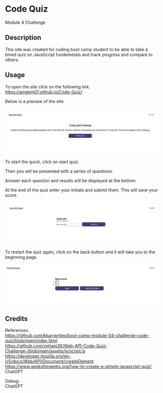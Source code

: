 # Code Quiz
Module 4 Challenge

## Description
This site was created for coding boot camp student to be able to take a timed quiz on JavaScript fundemetals and track progress and compare to others.


## Usage
To open the site click on the following link.\
https://angiem07.github.io/Code-Quiz/

Below is a preview of the site.

![alt text](./assets/images/start-quiz-ss.JPG)

To start the quick, click on start quiz. 

Then you will be presented with a series of questions.

Answer each question and results will be displayed at the bottom.

At the end of the quiz enter your initials and submit them. This will save your score.

![alt text](./assets/images/score-ss.JPG)

To restart the quiz again, click on the back button and it will take you to the beginning page.

![alt text](./assets/images/score-list-ss.JPG)

## Credits
References:\
https://github.com/kkarrwrites/boot-camp-module-04-challenge-code-quiz/blob/main/index.html \
https://github.com/vpham26/Web-API-Code-Quiz-Challenge-/blob/main/assets/js/script.js \
https://developer.mozilla.org/en-US/docs/Web/API/Document/createElement \
https://www.geeksforgeeks.org/how-to-create-a-simple-javascript-quiz/ \
ChatGPT

Debug:\
ChatGPT

